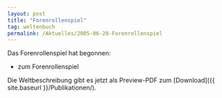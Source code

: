 ```yaml
---
layout: post
title: "Forenrollenspiel"
tag: weltenbuch
permalink: /Aktuelles/2005-06-28-Forenrollenspiel
---
```


Das Forenrollenspiel hat begonnen:

- zum Forenrollenspiel

Die Weltbeschreibung gibt es jetzt als Preview-PDF zum [Download]({{ site.baseurl }}/Publikationen/).



